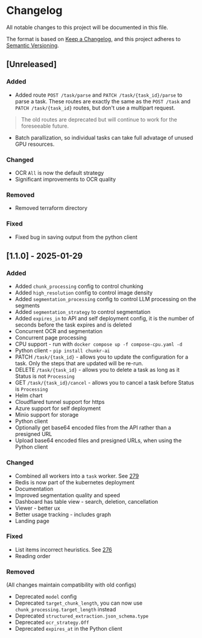 # Changelog

All notable changes to this project will be documented in this file.

The format is based on [Keep a Changelog](https://keepachangelog.com/en/1.0.0/),
and this project adheres to [Semantic Versioning](https://semver.org/spec/v2.0.0.html).

## [Unreleased]

### Added
- Added route `POST /task/parse` and `PATCH /task/{task_id}/parse` to parse a task. These routes are exactly the same as the `POST /task` and `PATCH /task/{task_id}` routes, but don't use a multipart request.
>The old routes are deprecated but will continue to work for the foreseeable future.
- Batch parallization, so individual tasks can take full advatage of unused GPU resources.

### Changed
- OCR `All` is now the default strategy
- Significant improvements to OCR quality

### Removed
- Removed terraform directory

### Fixed
- Fixed bug in saving output from the python client


## [1.1.0] - 2025-01-29

### Added
- Added `chunk_processing` config to control chunking
- Added `high_resolution` config to control image density
- Added `segmentation_processing` config to control LLM processing on the segments
- Added `segmentation_strategy` to control segmentation
- Added `expires_in` to API and self deployment config, it is the number of seconds before the task expires and is deleted
- Concurrent OCR and segmentation
- Concurrent page processing
- CPU support - run with `docker compose up -f compose-cpu.yaml -d`
- Python client - `pip install chunkr-ai`
- PATCH `/task/{task_id}` - allows you to update the configuration for a task. Only the steps that are updated will be re-run.
- DELETE `/task/{task_id}` - allows you to delete a task as long as it Status is not `Processing`
- GET `/task/{task_id}/cancel` - allows you to cancel a task before Status is `Processing`
- Helm chart
- Cloudflared tunnel support for https
- Azure support for self deployment
- Minio support for storage
- Python client
- Optionally get base64 encoded files from the API rather than a presigned URL
- Upload base64 encoded files and presigned URLs, when using the Python client

### Changed
- Combined all workers into a `task` worker. See [279](https://github.com/lumina-ai-inc/chunkr/issues/279)
- Redis is now part of the kubernetes deployment
- Documentation
- Improved segmentation quality and speed
- Dashboard has table view - search, deletion, cancellation
- Viewer - better ux
- Better usage tracking - includes graph
- Landing page

### Fixed
- List items incorrect heuristics. See [276](https://github.com/lumina-ai-inc/chunkr/issues/276)
- Reading order

### Removed
(All changes maintain compatibility with old configs)
- Deprecated `model` config
- Deprecated `target_chunk_length`, you can now use `chunk_processing.target_length` instead 
- Deprecated `structured_extraction.json_schema.type`
- Deprecated `ocr_strategy.Off`
- Deprecated `expires_at` in the Python client

